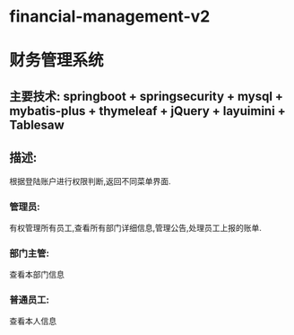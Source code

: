 # financial-management-v2
# 财务管理系统
## 主要技术: springboot + springsecurity + mysql + mybatis-plus + thymeleaf + jQuery + layuimini + Tablesaw 
## 描述:
根据登陆账户进行权限判断,返回不同菜单界面.
### 管理员:
有权管理所有员工,查看所有部门详细信息,管理公告,处理员工上报的账单.
### 部门主管:
查看本部门信息
### 普通员工:
查看本人信息
